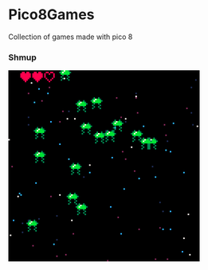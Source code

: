 # Pico8Games
Collection of games made with pico 8

### Shmup

![Shump](https://raw.githubusercontent.com/s4lt3d/Pico8Games/main/smhup_2.gif)
